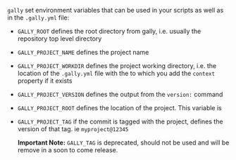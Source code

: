 `gally` set environment variables that can be used in your scripts as well as
in the `.gally.yml` file:

- `GALLY_ROOT` defines the root directory from gally, i.e. usually the repository
  top level directory
- `GALLY_PROJECT_NAME` defines the project name
- `GALLY_PROJECT_WORKDIR` defines the project working directory, i.e. the
  location of the `.gally.yml` file with the to which you add the `context`
  property if it exists
- `GALLY_PROJECT_VERSION` defines the output from the `version:` command
- `GALLY_PROJECT_ROOT` defines the location of the project. This variable is
- `GALLY_PROJECT_TAG` if the commit is tagged with the project, defines the version of
  that tag. ie `myproject@12345`

  **Important Note:** `GALLY_TAG` is deprecated, should not be used and will be remove in a soon to come
  release.
